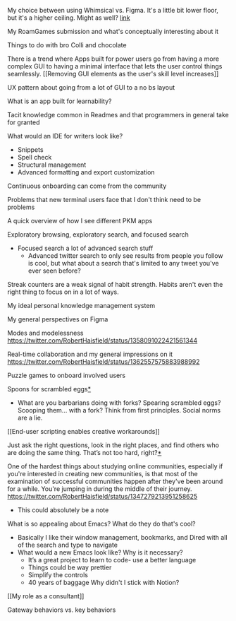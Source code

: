 My choice between using Whimsical vs. Figma. It's a little bit lower floor, but it's a higher ceiling. Might as well? [link](https://twitter.com/RobertHaisfield/status/1349878603337535488)

My RoamGames submission and what's conceptually interesting about it

Things to do with bro Colli and chocolate 

There is a trend where Apps built for power users go from having a more complex GUI to having a minimal interface that lets the user control things seamlessly. [[Removing GUI elements as the user's skill level increases]]

UX pattern about going from a lot of GUI to a no bs layout 

What is an app built for learnability?

Tacit knowledge common in Readmes and that programmers in general take for granted 

What would an IDE for writers look like?
* Snippets
* Spell check
* Structural management
* Advanced formatting and export customization

Continuous onboarding can come from the community

Problems that new terminal users face that I don't think need to be problems

A quick overview of how I see different PKM apps

Exploratory browsing, exploratory search, and focused search
* Focused search a lot of advanced search stuff
	* Advanced twitter search to only see results from people you follow is cool, but what about a search that's limited to any tweet you've ever seen before?

Streak counters are a weak signal of habit strength. Habits aren't even the right thing to focus on in a lot of ways.

My ideal personal knowledge management system

My general perspectives on Figma

Modes and modelessness https://twitter.com/RobertHaisfield/status/1358091022421561344

Real-time collaboration and my general impressions on it https://twitter.com/RobertHaisfield/status/1362557575883988992

Puzzle games to onboard involved users

Spoons for scrambled eggs[*](https://twitter.com/RobertHaisfield/status/1363153555599753217)
* What are you barbarians doing with forks? Spearing scrambled eggs? Scooping them... with a fork? Think from first principles. Social norms are a lie.

[[End-user scripting enables creative workarounds]]

Just ask the right questions, look in the right places, and find others who are doing the same thing. That’s not too hard, right?[*](https://twitter.com/RobertHaisfield/status/1357394316868546561)

One of the hardest things about studying online communities, especially if you're interested in creating new communities, is that most of the examination of successful communities happen after they've been around for a while. You're jumping in during the middle of their journey. https://twitter.com/RobertHaisfield/status/1347279213951258625
* This could absolutely be a note

What is so appealing about Emacs? What do they do that's cool?
* Basically I like their window management, bookmarks, and Dired with all of the search and type to navigate
* What would a new Emacs look like? Why is it necessary?
	* It’s a great project to learn to code- use a better language
	* Things could be way prettier
	* Simplify the controls
	* 40 years of baggage
Why didn't I stick with Notion?

[[My role as a consultant]]

Gateway behaviors vs. key behaviors

